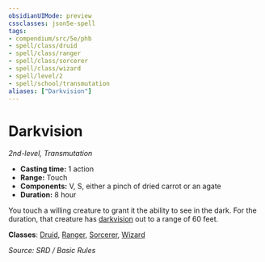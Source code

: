```yaml
---
obsidianUIMode: preview
cssclasses: json5e-spell
tags:
- compendium/src/5e/phb
- spell/class/druid
- spell/class/ranger
- spell/class/sorcerer
- spell/class/wizard
- spell/level/2
- spell/school/transmutation
aliases: ["Darkvision"]
---
```

# Darkvision
*2nd-level, Transmutation*  

- **Casting time:** 1 action
- **Range:** Touch
- **Components:** V, S, either a pinch of dried carrot or an agate
- **Duration:** 8 hour

You touch a willing creature to grant it the ability to see in the dark. For the duration, that creature has [darkvision](senses.md#darkvision) out to a range of 60 feet.

**Classes**: [Druid](dnd5e-markdown-main/compendium/classes/druid.md), [Ranger](ranger.md), [Sorcerer](sorcerer.md), [Wizard](wizard.md)

*Source: SRD / Basic Rules*